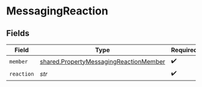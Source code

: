# MessagingReaction


## Fields

| Field                                                                                            | Type                                                                                             | Required                                                                                         | Description                                                                                      |
| ------------------------------------------------------------------------------------------------ | ------------------------------------------------------------------------------------------------ | ------------------------------------------------------------------------------------------------ | ------------------------------------------------------------------------------------------------ |
| `member`                                                                                         | [shared.PropertyMessagingReactionMember](../../models/shared/propertymessagingreactionmember.md) | :heavy_check_mark:                                                                               | N/A                                                                                              |
| `reaction`                                                                                       | *str*                                                                                            | :heavy_check_mark:                                                                               | N/A                                                                                              |